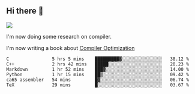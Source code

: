 


<!--
**liusy58/liusy58** is a ✨ _special_ ✨ repository because its `README.md` (this file) appears on your GitHub profile.

Here are some ideas to get you started:

- 🔭 I’m currently working on ...
- 🌱 I’m currently learning ...
- 👯 I’m looking to collaborate on ...
- 🤔 I’m looking for help with ...
- 💬 Ask me about ...
- 📫 How to reach me: ...
- 😄 Pronouns: ...
- ⚡ Fun fact: ...
-->
<!--
![](https://komarev.com/ghpvc/?username=liusy58&color=brightgreen&label=PROFILE+VIEWS)




- 🔭 I’m currently working on my .
- 📫 How to reach me:plz contact me by [email](liusy58@,ail2.sysu.edu.cn) or WeChat(LIUSIYU_58)
- 🏫 I'm an undergraduate in Sun-Yat-sen University majoring in the computer science. Expected to graduate in Spring 2021.
- 👯 I'm now interested in System such as OS, Compiler and Database. 
- 🤔 I’m looking for help with Database System.
-->

## Hi there 👋
![](https://komarev.com/ghpvc/?username=liusy58&color=brightgreen&label=PROFILE+VIEWS)



I'm now doing some research on compiler.

I'm now writing a book about [Compiler Optimization](https://github.com/liusy58/CompilerNotes/blob/master/main.pdf)


 <!--START_SECTION:waka-->

```text
C                5 hrs 5 mins    █████████▓░░░░░░░░░░░░░░░   38.12 %
C++              2 hrs 42 mins   █████░░░░░░░░░░░░░░░░░░░░   20.23 %
Markdown         1 hr 52 mins    ███▓░░░░░░░░░░░░░░░░░░░░░   14.00 %
Python           1 hr 15 mins    ██▒░░░░░░░░░░░░░░░░░░░░░░   09.42 %
ca65 assembler   54 mins         █▓░░░░░░░░░░░░░░░░░░░░░░░   06.74 %
TeX              29 mins         █░░░░░░░░░░░░░░░░░░░░░░░░   03.67 %
```

<!--END_SECTION:waka-->
